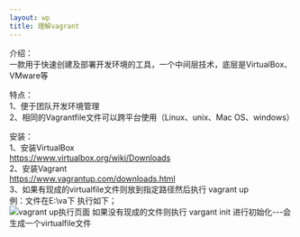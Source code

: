 ```yaml
---
layout: wp
title: 理解vagrant
---
```

介绍：<br/>
一款用于快速创建及部署开发环境的工具，一个中间层技术，底层是VirtualBox、VMware等

特点：<br/>
1、便于团队开发环境管理<br/>
2、相同的Vagrantfile文件可以跨平台使用（Linux、unix、Mac OS、windows）

安装：<br/>
1、安装VirtualBox<br/>
  https://www.virtualbox.org/wiki/Downloads <br/>
2、安装Vagrant<br/>
 https://www.vagrantup.com/downloads.html<br/>
3、如果有现成的virtualfile文件则放到指定路径然后执行 vagrant up<br/>
例：文件在E:\va下  执行如下；<br/>
![vagrant up执行页面](http://i2.buimg.com/567571/1c98d42b7747b33f.jpg)
 如果没有现成的文件则执行 vargant init 进行初始化---会生成一个virtualfile文件

